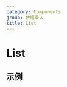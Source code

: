 ```yaml
---
category: Components
group: 数据录入
title: List
---
```


# List

## 示例

<code src="./demos/List.jsx"></code>
